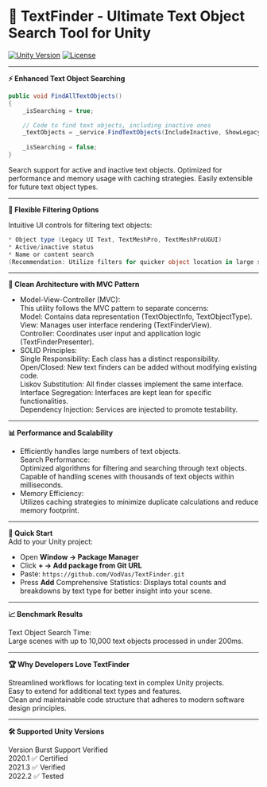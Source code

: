 # 🚀 TextFinder - Ultimate Text Object Search Tool for Unity
<a href="https://unity.com/"><img src="https://img.shields.io/badge/Unity-2020.1+-black.svg?style=flat&logo=unity" alt="Unity Version"></a>
<a href="https://github.com/VodVas/AdvancedMeshCombiner/blob/main/LICENSE"><img src="https://img.shields.io/github/license/VodVas/AdvancedMeshCombiner" alt="License"></a>

---

**⚡ Enhanced Text Object Searching**
```csharp
public void FindAllTextObjects()
{
    _isSearching = true;

    // Code to find text objects, including inactive ones
    _textObjects = _service.FindTextObjects(IncludeInactive, ShowLegacyText, ShowTMP, ShowTMPUI).ToList();
    
    _isSearching = false; 
}
```
Search support for active and inactive text objects.
Optimized for performance and memory usage with caching strategies.
Easily extensible for future text object types.
___
**🧩 Flexible Filtering Options**

Intuitive UI controls for filtering text objects:
```csharp
* Object type (Legacy UI Text, TextMeshPro, TextMeshProUGUI)
* Active/inactive status
* Name or content search
(Recommendation: Utilize filters for quicker object location in large scenes)
```
___
**🌟 Clean Architecture with MVC Pattern**

- Model-View-Controller (MVC):  
This utility follows the MVC pattern to separate concerns:  
Model: Contains data representation (TextObjectInfo, TextObjectType).  
View: Manages user interface rendering (TextFinderView).  
Controller: Coordinates user input and application logic (TextFinderPresenter).  
- SOLID Principles:  
Single Responsibility: Each class has a distinct responsibility.  
Open/Closed: New text finders can be added without modifying existing code.  
Liskov Substitution: All finder classes implement the same interface.  
Interface Segregation: Interfaces are kept lean for specific functionalities.  
Dependency Injection: Services are injected to promote testability.  
___
**📊 Performance and Scalability**

- Efficiently handles large numbers of text objects.  
Search Performance:  
Optimized algorithms for filtering and searching through text objects.  
Capable of handling scenes with thousands of text objects within milliseconds.  
- Memory Efficiency:  
Utilizes caching strategies to minimize duplicate calculations and reduce memory footprint.  
___
**🚀 Quick Start**  
Add to your Unity project:  
- Open **Window → Package Manager**
- Click **+ → Add package from Git URL**
- Paste:
   ``` https://github.com/VodVas/TextFinder.git ```
- Press **Add**
Comprehensive Statistics: Displays total counts and breakdowns by text type for better insight into your scene.
___
**📈 Benchmark Results**

Text Object Search Time:  
Large scenes with up to 10,000 text objects processed in under 200ms.  
___
**🏆 Why Developers Love TextFinder**  
  
Streamlined workflows for locating text in complex Unity projects.  
Easy to extend for additional text types and features.  
Clean and maintainable code structure that adheres to modern software design principles.  
___
**🛠️ Supported Unity Versions**  
  
Version	Burst Support	Verified  
2020.1	✅	Certified  
2021.3	✅	Verified  
2022.2	✅	Tested  
